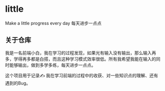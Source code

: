 # little

Make a little progress every day
每天进步一点点

## 关于仓库

我是一名前端小白，我在学习的过程发现，如果光有输入没有输出，那么输入再多，学得再多都是白搭，而且这种学习模式效率很低。所有我希望我能在输入的同时能够输出，做到多学多练，每天进步一点点。

这个项目用于记录✍️ 我在学习前端的过程中的收获、对一些知识点的理解、还有遇到的Bug。

